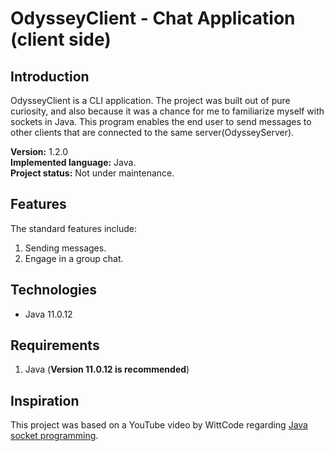 # OdysseyClient - Chat Application (client side)

## Introduction
OdysseyClient is a CLI application. The project was built out of pure curiosity, and also because it was a chance for me to familiarize myself with sockets in Java. This program enables the end user to send messages to other clients that are connected to the same server(OdysseyServer).

**Version:** 1.2.0<br>
**Implemented language:** Java.<br>
**Project status:** Not under maintenance.

## Features
The standard features include:
1. Sending messages.
1. Engage in a group chat.

## Technologies
* Java 11.0.12

## Requirements
1. Java (**Version 11.0.12 is recommended**)

## Inspiration

This project was based on a YouTube video by WittCode regarding [Java socket programming](https://www.youtube.com/watch?v=gLfuZrrfKes).
